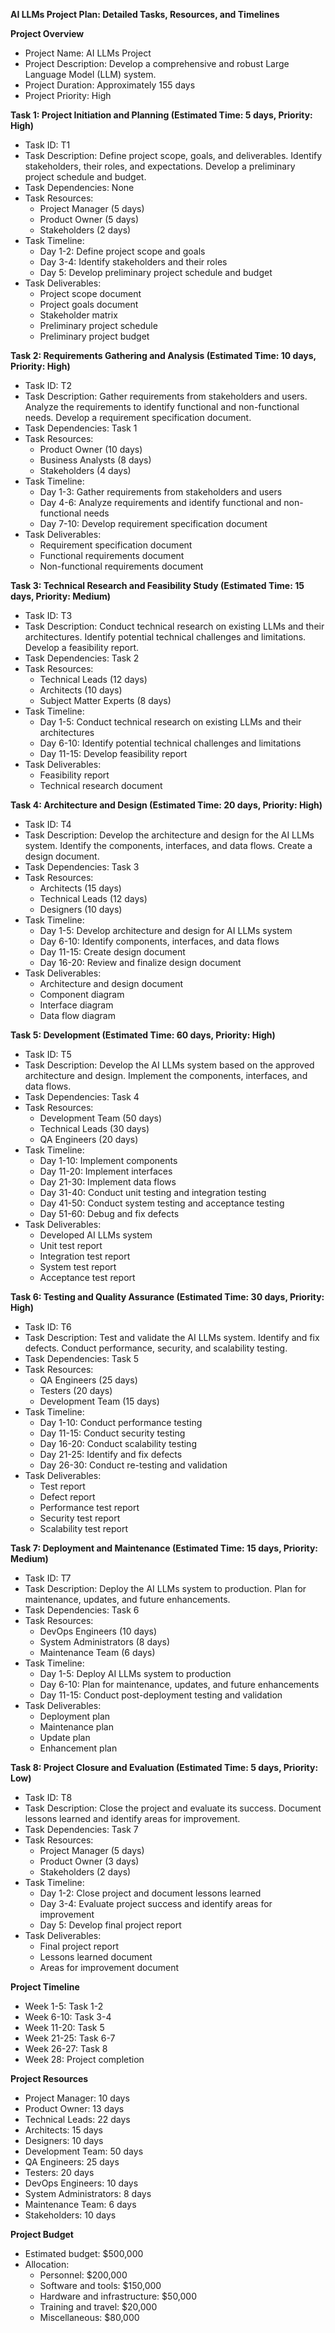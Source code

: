 **AI LLMs Project Plan: Detailed Tasks, Resources, and Timelines**

**Project Overview**

* Project Name: AI LLMs Project
* Project Description: Develop a comprehensive and robust Large Language Model (LLM) system.
* Project Duration: Approximately 155 days
* Project Priority: High

**Task 1: Project Initiation and Planning (Estimated Time: 5 days, Priority: High)**

* Task ID: T1
* Task Description: Define project scope, goals, and deliverables. Identify stakeholders, their roles, and expectations. Develop a preliminary project schedule and budget.
* Task Dependencies: None
* Task Resources: 
	+ Project Manager (5 days)
	+ Product Owner (5 days)
	+ Stakeholders (2 days)
* Task Timeline: 
	+ Day 1-2: Define project scope and goals
	+ Day 3-4: Identify stakeholders and their roles
	+ Day 5: Develop preliminary project schedule and budget
* Task Deliverables: 
	+ Project scope document
	+ Project goals document
	+ Stakeholder matrix
	+ Preliminary project schedule
	+ Preliminary project budget

**Task 2: Requirements Gathering and Analysis (Estimated Time: 10 days, Priority: High)**

* Task ID: T2
* Task Description: Gather requirements from stakeholders and users. Analyze the requirements to identify functional and non-functional needs. Develop a requirement specification document.
* Task Dependencies: Task 1
* Task Resources: 
	+ Product Owner (10 days)
	+ Business Analysts (8 days)
	+ Stakeholders (4 days)
* Task Timeline: 
	+ Day 1-3: Gather requirements from stakeholders and users
	+ Day 4-6: Analyze requirements and identify functional and non-functional needs
	+ Day 7-10: Develop requirement specification document
* Task Deliverables: 
	+ Requirement specification document
	+ Functional requirements document
	+ Non-functional requirements document

**Task 3: Technical Research and Feasibility Study (Estimated Time: 15 days, Priority: Medium)**

* Task ID: T3
* Task Description: Conduct technical research on existing LLMs and their architectures. Identify potential technical challenges and limitations. Develop a feasibility report.
* Task Dependencies: Task 2
* Task Resources: 
	+ Technical Leads (12 days)
	+ Architects (10 days)
	+ Subject Matter Experts (8 days)
* Task Timeline: 
	+ Day 1-5: Conduct technical research on existing LLMs and their architectures
	+ Day 6-10: Identify potential technical challenges and limitations
	+ Day 11-15: Develop feasibility report
* Task Deliverables: 
	+ Feasibility report
	+ Technical research document

**Task 4: Architecture and Design (Estimated Time: 20 days, Priority: High)**

* Task ID: T4
* Task Description: Develop the architecture and design for the AI LLMs system. Identify the components, interfaces, and data flows. Create a design document.
* Task Dependencies: Task 3
* Task Resources: 
	+ Architects (15 days)
	+ Technical Leads (12 days)
	+ Designers (10 days)
* Task Timeline: 
	+ Day 1-5: Develop architecture and design for AI LLMs system
	+ Day 6-10: Identify components, interfaces, and data flows
	+ Day 11-15: Create design document
	+ Day 16-20: Review and finalize design document
* Task Deliverables: 
	+ Architecture and design document
	+ Component diagram
	+ Interface diagram
	+ Data flow diagram

**Task 5: Development (Estimated Time: 60 days, Priority: High)**

* Task ID: T5
* Task Description: Develop the AI LLMs system based on the approved architecture and design. Implement the components, interfaces, and data flows.
* Task Dependencies: Task 4
* Task Resources: 
	+ Development Team (50 days)
	+ Technical Leads (30 days)
	+ QA Engineers (20 days)
* Task Timeline: 
	+ Day 1-10: Implement components
	+ Day 11-20: Implement interfaces
	+ Day 21-30: Implement data flows
	+ Day 31-40: Conduct unit testing and integration testing
	+ Day 41-50: Conduct system testing and acceptance testing
	+ Day 51-60: Debug and fix defects
* Task Deliverables: 
	+ Developed AI LLMs system
	+ Unit test report
	+ Integration test report
	+ System test report
	+ Acceptance test report

**Task 6: Testing and Quality Assurance (Estimated Time: 30 days, Priority: High)**

* Task ID: T6
* Task Description: Test and validate the AI LLMs system. Identify and fix defects. Conduct performance, security, and scalability testing.
* Task Dependencies: Task 5
* Task Resources: 
	+ QA Engineers (25 days)
	+ Testers (20 days)
	+ Development Team (15 days)
* Task Timeline: 
	+ Day 1-10: Conduct performance testing
	+ Day 11-15: Conduct security testing
	+ Day 16-20: Conduct scalability testing
	+ Day 21-25: Identify and fix defects
	+ Day 26-30: Conduct re-testing and validation
* Task Deliverables: 
	+ Test report
	+ Defect report
	+ Performance test report
	+ Security test report
	+ Scalability test report

**Task 7: Deployment and Maintenance (Estimated Time: 15 days, Priority: Medium)**

* Task ID: T7
* Task Description: Deploy the AI LLMs system to production. Plan for maintenance, updates, and future enhancements.
* Task Dependencies: Task 6
* Task Resources: 
	+ DevOps Engineers (10 days)
	+ System Administrators (8 days)
	+ Maintenance Team (6 days)
* Task Timeline: 
	+ Day 1-5: Deploy AI LLMs system to production
	+ Day 6-10: Plan for maintenance, updates, and future enhancements
	+ Day 11-15: Conduct post-deployment testing and validation
* Task Deliverables: 
	+ Deployment plan
	+ Maintenance plan
	+ Update plan
	+ Enhancement plan

**Task 8: Project Closure and Evaluation (Estimated Time: 5 days, Priority: Low)**

* Task ID: T8
* Task Description: Close the project and evaluate its success. Document lessons learned and identify areas for improvement.
* Task Dependencies: Task 7
* Task Resources: 
	+ Project Manager (5 days)
	+ Product Owner (3 days)
	+ Stakeholders (2 days)
* Task Timeline: 
	+ Day 1-2: Close project and document lessons learned
	+ Day 3-4: Evaluate project success and identify areas for improvement
	+ Day 5: Develop final project report
* Task Deliverables: 
	+ Final project report
	+ Lessons learned document
	+ Areas for improvement document

**Project Timeline**

* Week 1-5: Task 1-2
* Week 6-10: Task 3-4
* Week 11-20: Task 5
* Week 21-25: Task 6-7
* Week 26-27: Task 8
* Week 28: Project completion

**Project Resources**

* Project Manager: 10 days
* Product Owner: 13 days
* Technical Leads: 22 days
* Architects: 15 days
* Designers: 10 days
* Development Team: 50 days
* QA Engineers: 25 days
* Testers: 20 days
* DevOps Engineers: 10 days
* System Administrators: 8 days
* Maintenance Team: 6 days
* Stakeholders: 10 days

**Project Budget**

* Estimated budget: $500,000
* Allocation:
	+ Personnel: $200,000
	+ Software and tools: $150,000
	+ Hardware and infrastructure: $50,000
	+ Training and travel: $20,000
	+ Miscellaneous: $80,000